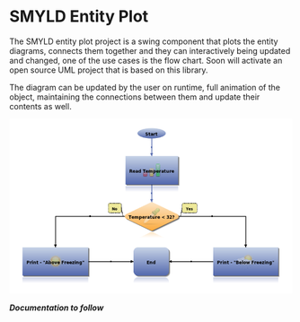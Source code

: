 # SMYLD Entity Plot
The SMYLD entity plot project is a swing component that plots the entity diagrams, connects them together and they can interactively being updated and changed, one of the use cases is the flow chart. Soon will activate an open source UML project that is based on this library. 

The diagram can be updated by the user on runtime, full animation of the object, maintaining the connections between them and update their contents as well.

![Flow Chart Diagram Sample](../../docs/images/flowChart_sample_1.png)



_**Documentation to follow**_
